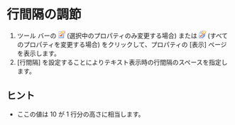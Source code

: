 # 行間隔の調節

1. ツール バーの
![[現在の設定プロパティ]](../../images/properties.png)
(選択中のプロパティのみ変更する場合) または
![[すべての設定のプロパティ]](../../images/allproperties.png)
(すべてのプロパティを変更する場合) をクリックして、プロパティの \[表示\] ページを表示します。
2. \[行間隔\] を設定することによりテキスト表示時の行間隔のスペースを指定します。

## ヒント

- ここの値は 10 が 1 行分の高さに相当します。
